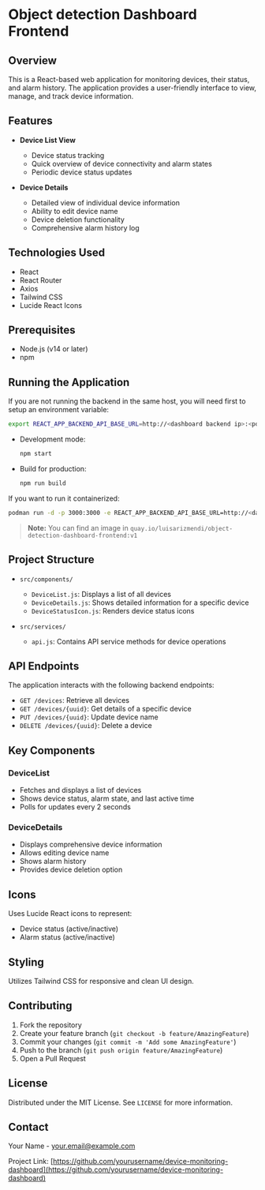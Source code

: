# Object detection Dashboard Frontend

## Overview

This is a React-based web application for monitoring devices, their status, and alarm history. The application provides a user-friendly interface to view, manage, and track device information.

## Features

- **Device List View**
  - Device status tracking
  - Quick overview of device connectivity and alarm states
  - Periodic device status updates

- **Device Details**
  - Detailed view of individual device information
  - Ability to edit device name
  - Device deletion functionality
  - Comprehensive alarm history log

## Technologies Used

- React
- React Router
- Axios
- Tailwind CSS
- Lucide React Icons

## Prerequisites

- Node.js (v14 or later)
- npm 

## Running the Application

If you are not running the backend in the same host, you will need first to setup an environment variable:

```bash
export REACT_APP_BACKEND_API_BASE_URL=http://<dashboard backend ip>:<port>
```


- Development mode:
  ```bash
  npm start
  ```

- Build for production:
  ```bash
  npm run build
  ```


If you want to run it containerized:

```bash
podman run -d -p 3000:3000 -e REACT_APP_BACKEND_API_BASE_URL=http://<dashboard backend ip>:<port> <image name>
```
> **Note:**
> You can find an image in `quay.io/luisarizmendi/object-detection-dashboard-frontend:v1`




## Project Structure

- `src/components/`
  - `DeviceList.js`: Displays a list of all devices
  - `DeviceDetails.js`: Shows detailed information for a specific device
  - `DeviceStatusIcon.js`: Renders device status icons

- `src/services/`
  - `api.js`: Contains API service methods for device operations

## API Endpoints

The application interacts with the following backend endpoints:

- `GET /devices`: Retrieve all devices
- `GET /devices/{uuid}`: Get details of a specific device
- `PUT /devices/{uuid}`: Update device name
- `DELETE /devices/{uuid}`: Delete a device

## Key Components

### DeviceList
- Fetches and displays a list of devices
- Shows device status, alarm state, and last active time
- Polls for updates every 2 seconds

### DeviceDetails
- Displays comprehensive device information
- Allows editing device name
- Shows alarm history
- Provides device deletion option

## Icons

Uses Lucide React icons to represent:
- Device status (active/inactive)
- Alarm status (active/inactive)

## Styling

Utilizes Tailwind CSS for responsive and clean UI design.

## Contributing

1. Fork the repository
2. Create your feature branch (`git checkout -b feature/AmazingFeature`)
3. Commit your changes (`git commit -m 'Add some AmazingFeature'`)
4. Push to the branch (`git push origin feature/AmazingFeature`)
5. Open a Pull Request

## License

Distributed under the MIT License. See `LICENSE` for more information.

## Contact

Your Name - your.email@example.com

Project Link: [https://github.com/yourusername/device-monitoring-dashboard](https://github.com/yourusername/device-monitoring-dashboard)
